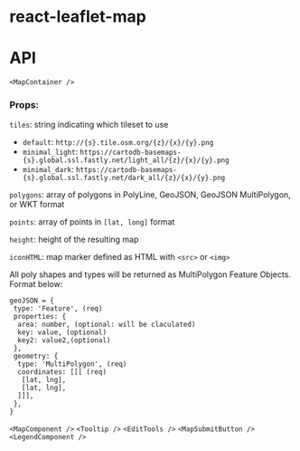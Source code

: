 # react-leaflet-map

# API

`<MapContainer />`

### Props:

`tiles`: string indicating which tileset to use

  * `default`: `http://{s}.tile.osm.org/{z}/{x}/{y}.png`
  * `minimal_light`: `https://cartodb-basemaps-{s}.global.ssl.fastly.net/light_all/{z}/{x}/{y}.png`
  * `minimal_dark`: `https://cartodb-basemaps-{s}.global.ssl.fastly.net/dark_all/{z}/{x}/{y}.png`

`polygons`: array of polygons in PolyLine, GeoJSON, GeoJSON MultiPolygon, or WKT format

`points`: array of points in `[lat, long]` format

`height`: height of the resulting map

`iconHTML`: map marker defined as HTML with `<src>` or `<img>`



All poly shapes and types will be returned as MultiPolygon Feature Objects. Format below:
```
geoJSON = {
 type: 'Feature', (req)
 properties: {
  area: number, (optional: will be claculated)
  key: value, (optional)
  key2: value2,(optional)
 },
 geometry: {
  type: 'MultiPolygon', (req)
  coordinates: [[[ (req)
   [lat, lng],
   [lat, lng],
  ]]],
 },
}
```


`<MapComponent />`
`<Tooltip />`
`<EditTools />`
`<MapSubmitButton />`
`<LegendComponent />`
